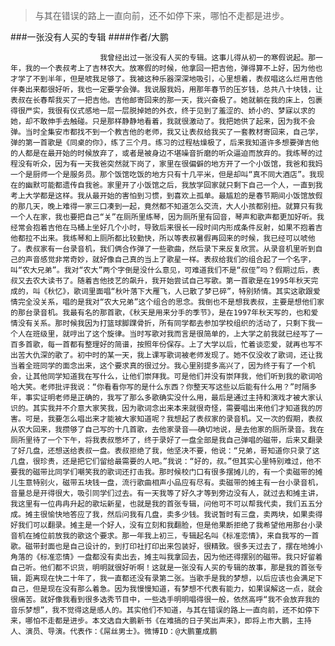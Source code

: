 > 与其在错误的路上一直向前，还不如停下来，哪怕不走都是进步。

###一张没有人买的专辑
####作者/大鹏

						我曾经出过一张没有人买的专辑。这事儿得从初一的寒假说起。那一年，我的一个表叔考上了吉林农大。放寒假的时候，他拿回一把吉他，弹得算不上好，因为他也才学了不到半年，但是唬我足够了。我被这种乐器深深地吸引，心里想着，表叔唱这么烂用吉他伴奏出来都很好听，我也一定要学会弹。我说服我妈，用那年春节的压岁钱，总共八十块钱，让表叔在长春帮我买了一把吉他。吉他邮寄回来的那一天，我兴奋极了。她就躺在我的床上，包裹得很严实，我很有仪式感地一层一层脱掉她的外衣，终于见到了羞涩的、娇小的、梦寐以求的她，却不敢伸手去触碰。只是那样静静地看着，我就很激动了。我把她供了起来，因为我不会弹。当时全集安市都找不到一个教吉他的老师，我又让表叔给我买了一套教材寄回来，自己学，弹的第一首歌是《同桌的你》，练了三个月。练习的过程枯燥极了，后来我知道许多想要弹吉他的人都是在最开始的时候放弃了，或者是被身边不堪噪音折磨的听众逼迫而放弃的。我练琴的过程没有听众，因为有一天我爸突然就下岗了，家里在很偏僻的地方开了一个小饭馆，我爸和我妈一个是厨师一个是服务员。那个饭馆吃饭的地方只有十几平米，但是却叫“真不同大酒店”。我现在的幽默可能都遗传自我爸。家里开了小饭馆之后，我放学回家就只剩下自己一个人，一直到我考上大学都是这样。我从最开始的害怕到习惯，到喜欢上孤单。最尴尬的是春节期间小饭馆放假的那几天，晚上难得一家三口凑到一起，竟然都不知道怎么交流，大人小孩都别扭。就算只有我一个人在家，我也要把自己“关”在厕所里练琴，因为厕所里有回音，琴声和歌声都更加好听。我经常会抱着吉他在马桶上坐好几个小时，导致后来很长一段时间内形成条件反射，如果不抱着吉他都拉不出来。我练琴和上厕所都比较勤快，所以等表叔暑假再回来的时候，我已经可以唬他了。表叔家有一台录音机，我们俩合作弹了一些歌曲，然后录下来反复欣赏。从录音机里听到自己的声音感觉非常奇妙，就好像自己真的当上了歌星一样。表叔给我们的组合起了一个名字，叫“农大兄弟”。我对“农大”两个字倒是没什么意见，可难道我们不是“叔侄”吗？假期过后，表叔又去农大读书了。随着吉他技艺的飙升，我开始尝试自己写歌。第一首歌是在1995年秋天完成的，叫《秋忆》，歌词里面唱“秋叶落下大雁飞，人已散了梦已碎”，特别矫情。其实这歌跟爱情完全没关系，唱的是我对“农大兄弟”这个组合的思念。我倒也不是想我表叔，主要是想他们家的那台录音机。我最有名的那首歌，《秋天是用来分手的季节》，是在1997年秋天写的，也和爱情没有关系。那时候我因为打篮球脚踝骨折，所有同学都去参加学校组织的活动了，只剩下我一个人在班级里，就哼出了这个旋律。当时写歌对我而言是很简单的，上大学之前我就已经写了一百多首歌，每一首都有整理好的简谱，按照年份保存。上了大学以后，忙着谈恋爱，就再也写不出苦大仇深的歌了。初中时的某一天，我上课写歌词被老师发现了。她不仅没收了歌词，还让我当着全班同学的面念出来，这个要求真的很过分。我心里别提多高兴了，因为终于有了一个机会，让其他同学知道我在写什么，让他们崇拜我。可是他们并没有崇拜我，他们听到我的歌词哈哈大笑。老师批评我说：“你看看你写的是什么东西？你整天写这些以后能有什么用？”时隔多年，事实证明老师是正确的，我写了那么多歌确实没什么用，最后是通过主持和演戏才被大家认识的。其实我并不介意大家笑我，因为歌词念出来本来就很奇怪，需要唱出来他们才知道我的厉害。可是，我要怎么唱出来才能被大家知道呢？我想起了表叔家的录音机。又一次的假期，表叔从农大回来，我攒够了自己写的十几首歌，去他家录音——确切地说，是去他家的厕所录音。我在厕所里待了一个下午，将我表叔憋坏了，终于录好了一盘全部是我自己弹唱的磁带，后来又翻录了好几盘，还想送给表叔一盘。表叔拒绝了我，他坚决不要，他说：“兄弟，哥知道你只录了这几盘，很珍贵，还是把它们留给最需要的人吧。”我说：“好的，叔。”但其实心里特别难过，他不要我的磁带比同学们嘲笑我的歌词还打击我。那时候校门口有很多摆摊儿的，有一个卖磁带的摊儿生意特别火，磁带五块钱一盘，流行歌曲相声小品应有尽有。卖磁带的摊主有一台小录音机，音量总是开得很大，吸引同学们过去。有一天我等了好久才等到旁边没有人，就过去和摊主讲，我这里有一位冉冉升起的歌坛新星，也就是我的首张专辑，问他可不可以帮我代卖，我们五五分成。摊主很愉快地答应了我，然后问我有几盘，卖多少钱。我说暂时有三盘，卖两块，如果卖得好我们可以翻录。摊主是一个好人，没有立刻和我翻脸，但是他果断拒绝了我希望他用那台小录音机在摊位前放我的歌这个要求。那一年我上初三，专辑起名叫《标准恋情》，来自我写的一首歌。磁带封面也是自己设计的，到打印社打印出来包装好，很精致。很多天过去了，摆在地摊小角落的《标准恋情》一盘都没有卖出去，摊主叫我拿回去，因为他还得摆别的磁带。我只好留着自己听。他们都不识货，明明就很好听啊！这就是一张没有人买的专辑的故事，那是我的首张专辑，距离现在快二十年了，我一直都还没有录第二张。当歌手是我的梦想，以后应该也会满足下自己，但是现在没有那么着急。因为我慢慢知道，有梦想不代表有能力，如果误解这一点，就会很痛苦。就好像我看到很多选秀节目中，一些选手明明唱得很一般，依然高呼“我不会放弃我的音乐梦想”，我不觉得这是感人的。其实他们不知道，与其在错误的路上一直向前，还不如停下来，哪怕不走都是进步。本文选自大鹏新书《在难搞的日子笑出声来》，即将上市大鹏，主持人、演员、导演。代表作：《屌丝男士》。微博ID：@大鹏董成鹏 